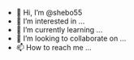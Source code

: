 - 👋 Hi, I’m @shebo55
- 👀 I’m interested in ...
- 🌱 I’m currently learning ...
- 💞️ I’m looking to collaborate on ...
- 📫 How to reach me ...

<!---
shebo55/shebo55 is a ✨ special ✨ repository because its `README.md` (this file) appears on your GitHu b profile.
You can click the Preview link to take a look at your changes.
--->
